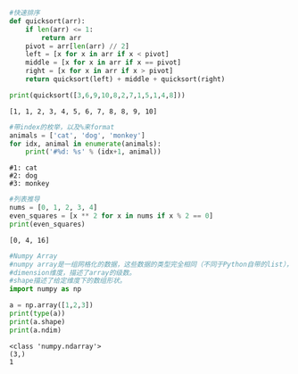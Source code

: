 

```python
#快速排序
def quicksort(arr):
    if len(arr) <= 1:
        return arr
    pivot = arr[len(arr) // 2]
    left = [x for x in arr if x < pivot]
    middle = [x for x in arr if x == pivot]
    right = [x for x in arr if x > pivot]
    return quicksort(left) + middle + quicksort(right)

print(quicksort([3,6,9,10,8,2,7,1,5,1,4,8]))
```

    [1, 1, 2, 3, 4, 5, 6, 7, 8, 8, 9, 10]
    


```python
#带index的枚举，以及%来format
animals = ['cat', 'dog', 'monkey']
for idx, animal in enumerate(animals):
    print('#%d: %s' % (idx+1, animal))
```

    #1: cat
    #2: dog
    #3: monkey
    


```python
#列表推导
nums = [0, 1, 2, 3, 4]
even_squares = [x ** 2 for x in nums if x % 2 == 0]
print(even_squares)
```

    [0, 4, 16]
    


```python
#Numpy Array
#numpy array是一组网格化的数据，这些数据的类型完全相同（不同于Python自带的list），并且被非0整数作为索引。有两个属性。 
#dimension维度，描述了array的级数。
#shape描述了给定维度下的数组形状。
import numpy as np

a = np.array([1,2,3])
print(type(a))
print(a.shape)
print(a.ndim)
```

    <class 'numpy.ndarray'>
    (3,)
    1
    
